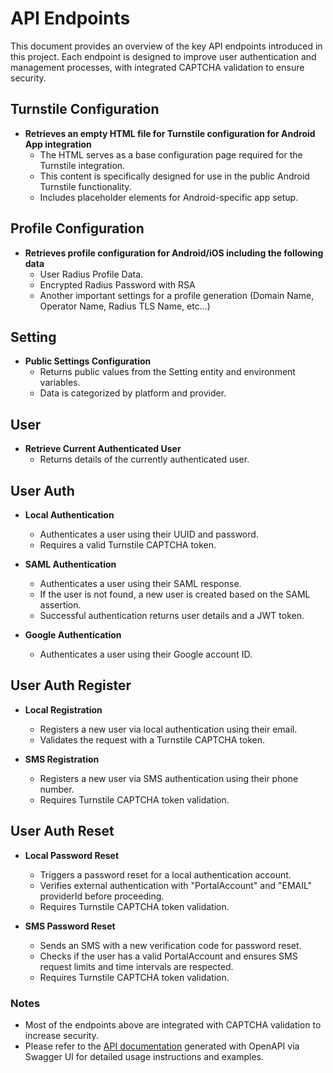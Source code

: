 # API Endpoints

This document provides an overview of the key API endpoints introduced in this project. Each endpoint is designed to
improve user authentication and management processes, with integrated CAPTCHA validation to ensure security.

## Turnstile Configuration

- **Retrieves an empty HTML file for Turnstile configuration for Android App integration**
    - The HTML serves as a base configuration page required for the Turnstile integration.
    - This content is specifically designed for use in the public Android Turnstile functionality.
    - Includes placeholder elements for Android-specific app setup.

## Profile Configuration

- **Retrieves profile configuration for Android/iOS including the following data**
    - User Radius Profile Data.
    - Encrypted Radius Password with RSA
    - Another important settings for a profile generation (Domain Name, Operator Name, Radius TLS Name, etc...)

## Setting

- **Public Settings Configuration**
    - Returns public values from the Setting entity and environment variables.
    - Data is categorized by platform and provider.

## User

- **Retrieve Current Authenticated User**
    - Returns details of the currently authenticated user.

## User Auth

- **Local Authentication**
    - Authenticates a user using their UUID and password.
    - Requires a valid Turnstile CAPTCHA token.

- **SAML Authentication**
    - Authenticates a user using their SAML response.
    - If the user is not found, a new user is created based on the SAML assertion.
    - Successful authentication returns user details and a JWT token.

- **Google Authentication**
    - Authenticates a user using their Google account ID.

## User Auth Register

- **Local Registration**
    - Registers a new user via local authentication using their email.
    - Validates the request with a Turnstile CAPTCHA token.

- **SMS Registration**
    - Registers a new user via SMS authentication using their phone number.
    - Requires Turnstile CAPTCHA token validation.

## User Auth Reset

- **Local Password Reset**
    - Triggers a password reset for a local authentication account.
    - Verifies external authentication with "PortalAccount" and "EMAIL" providerId before proceeding.
    - Requires Turnstile CAPTCHA token validation.

- **SMS Password Reset**
    - Sends an SMS with a new verification code for password reset.
    - Checks if the user has a valid PortalAccount and ensures SMS request limits and time intervals are respected.
    - Requires Turnstile CAPTCHA token validation.

### Notes

- Most of the endpoints above are integrated with CAPTCHA validation to increase security.
- Please refer to the [API documentation](docs/api/index.html) generated with OpenAPI via Swagger UI for detailed usage
  instructions and examples.
